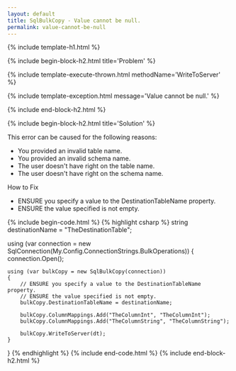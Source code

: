 ```yaml
---
layout: default
title: SqlBulkCopy - Value cannot be null.
permalink: value-cannot-be-null
---
```



{% include template-h1.html %}

{% include begin-block-h2.html title='Problem' %}

{% include template-execute-thrown.html methodName='WriteToServer' %}

{% include template-exception.html message='Value cannot be null.' %}

{% include end-block-h2.html %}

{% include begin-block-h2.html title='Solution' %}

This error can be caused for the following reasons:

- You provided an invalid table name.
- You provided an invalid schema name.
- The user doesn't have right on the table name.
- The user doesn't have right on the schema name.

How to Fix

- ENSURE you specify a value to the DestinationTableName property.
- ENSURE the value specified is not empty.

{% include begin-code.html %}
{% highlight csharp %}
string destinationName = "TheDestinationTable";

using (var connection = new SqlConnection(My.Config.ConnectionStrings.BulkOperations))
{
    connection.Open();

    using (var bulkCopy = new SqlBulkCopy(connection))
    {
        // ENSURE you specify a value to the DestinationTableName property.
        // ENSURE the value specified is not empty.
        bulkCopy.DestinationTableName = destinationName;

        bulkCopy.ColumnMappings.Add("TheColumnInt", "TheColumnInt");
        bulkCopy.ColumnMappings.Add("TheColumnString", "TheColumnString");

        bulkCopy.WriteToServer(dt);
    }
}
{% endhighlight %}
{% include end-code.html %}
{% include end-block-h2.html %}
